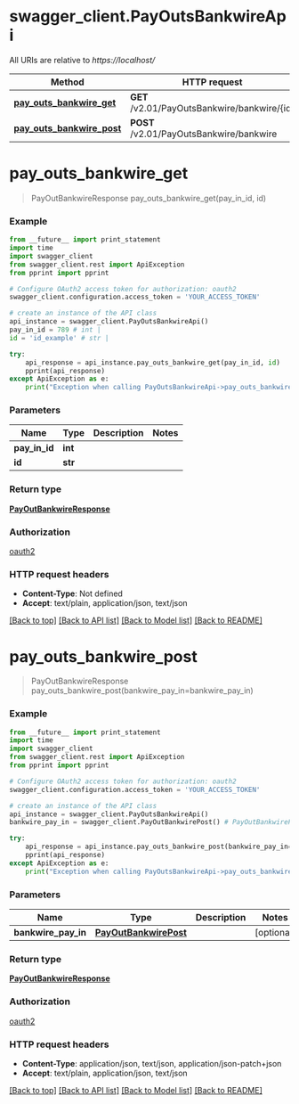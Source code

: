 # swagger_client.PayOutsBankwireApi

All URIs are relative to *https://localhost/*

Method | HTTP request | Description
------------- | ------------- | -------------
[**pay_outs_bankwire_get**](PayOutsBankwireApi.md#pay_outs_bankwire_get) | **GET** /v2.01/PayOutsBankwire/bankwire/{id} | 
[**pay_outs_bankwire_post**](PayOutsBankwireApi.md#pay_outs_bankwire_post) | **POST** /v2.01/PayOutsBankwire/bankwire | 


# **pay_outs_bankwire_get**
> PayOutBankwireResponse pay_outs_bankwire_get(pay_in_id, id)



### Example 
```python
from __future__ import print_statement
import time
import swagger_client
from swagger_client.rest import ApiException
from pprint import pprint

# Configure OAuth2 access token for authorization: oauth2
swagger_client.configuration.access_token = 'YOUR_ACCESS_TOKEN'

# create an instance of the API class
api_instance = swagger_client.PayOutsBankwireApi()
pay_in_id = 789 # int | 
id = 'id_example' # str | 

try: 
    api_response = api_instance.pay_outs_bankwire_get(pay_in_id, id)
    pprint(api_response)
except ApiException as e:
    print("Exception when calling PayOutsBankwireApi->pay_outs_bankwire_get: %s\n" % e)
```

### Parameters

Name | Type | Description  | Notes
------------- | ------------- | ------------- | -------------
 **pay_in_id** | **int**|  | 
 **id** | **str**|  | 

### Return type

[**PayOutBankwireResponse**](PayOutBankwireResponse.md)

### Authorization

[oauth2](../README.md#oauth2)

### HTTP request headers

 - **Content-Type**: Not defined
 - **Accept**: text/plain, application/json, text/json

[[Back to top]](#) [[Back to API list]](../README.md#documentation-for-api-endpoints) [[Back to Model list]](../README.md#documentation-for-models) [[Back to README]](../README.md)

# **pay_outs_bankwire_post**
> PayOutBankwireResponse pay_outs_bankwire_post(bankwire_pay_in=bankwire_pay_in)



### Example 
```python
from __future__ import print_statement
import time
import swagger_client
from swagger_client.rest import ApiException
from pprint import pprint

# Configure OAuth2 access token for authorization: oauth2
swagger_client.configuration.access_token = 'YOUR_ACCESS_TOKEN'

# create an instance of the API class
api_instance = swagger_client.PayOutsBankwireApi()
bankwire_pay_in = swagger_client.PayOutBankwirePost() # PayOutBankwirePost |  (optional)

try: 
    api_response = api_instance.pay_outs_bankwire_post(bankwire_pay_in=bankwire_pay_in)
    pprint(api_response)
except ApiException as e:
    print("Exception when calling PayOutsBankwireApi->pay_outs_bankwire_post: %s\n" % e)
```

### Parameters

Name | Type | Description  | Notes
------------- | ------------- | ------------- | -------------
 **bankwire_pay_in** | [**PayOutBankwirePost**](PayOutBankwirePost.md)|  | [optional] 

### Return type

[**PayOutBankwireResponse**](PayOutBankwireResponse.md)

### Authorization

[oauth2](../README.md#oauth2)

### HTTP request headers

 - **Content-Type**: application/json, text/json, application/json-patch+json
 - **Accept**: text/plain, application/json, text/json

[[Back to top]](#) [[Back to API list]](../README.md#documentation-for-api-endpoints) [[Back to Model list]](../README.md#documentation-for-models) [[Back to README]](../README.md)

